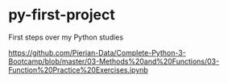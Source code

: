 # py-first-project
First steps over my Python studies

https://github.com/Pierian-Data/Complete-Python-3-Bootcamp/blob/master/03-Methods%20and%20Functions/03-Function%20Practice%20Exercises.ipynb

